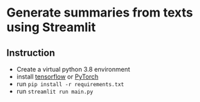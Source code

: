 # Generate summaries from texts using Streamlit
## Instruction
* Create a virtual python 3.8 environment
* install [tensorflow](https://www.tensorflow.org/install/pip) or [PyTorch](https://pytorch.org/get-started/locally/)
* run `pip install -r requirements.txt`
* run `streamlit run main.py`
